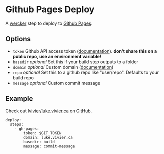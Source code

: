# Github Pages Deploy

A [wercker](http://wercker.com/) step to deploy to [Github Pages](http://pages.github.com/).

## Options

- `token` Github API access token ([documentation](https://github.com/blog/1509-personal-api-tokens)). **don't share this on a public repo, use an environment variable!**
- `basedir` *optional* Set this if your build step outputs to a folder
- `domain` *optional* Custom domain ([documentation](https://help.github.com/articles/setting-up-a-custom-domain-with-pages))
- `repo` *optional* Set this to a github repo like "user/repo". Defaults to your build repo
- `message` *optional* Custom commit message

## Example

Check out [lvivier/luke.vivier.ca](https://github.com/lvivier/luke.vivier.ca) on GitHub.

    deploy:
      steps:
        - gh-pages:
            token: $GIT_TOKEN
            domain: luke.vivier.ca
            basedir: build
            message: commit-message
